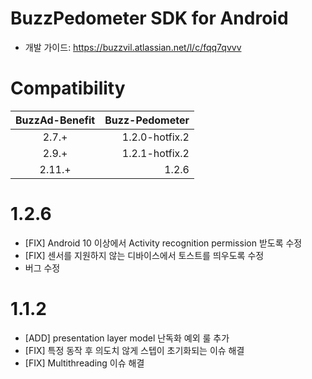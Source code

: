 # BuzzPedometer SDK for Android

* 개발 가이드: https://buzzvil.atlassian.net/l/c/fqq7qvvv


# Compatibility
| BuzzAd-Benefit | Buzz-Pedometer |
|:--------:| -------------:|
| 2.7.+ | 1.2.0-hotfix.2 |
| 2.9.+ | 1.2.1-hotfix.2 |
| 2.11.+ | 1.2.6 |

# 1.2.6
* [FIX] Android 10 이상에서 Activity recognition permission 받도록 수정
* [FIX] 센서를 지원하지 않는 디바이스에서 토스트를 띄우도록 수정
* 버그 수정

# 1.1.2
* [ADD] presentation layer model 난독화 예외 룰 추가
* [FIX] 특정 동작 후 의도치 않게 스텝이 초기화되는 이슈 해결
* [FIX] Multithreading 이슈 해결
